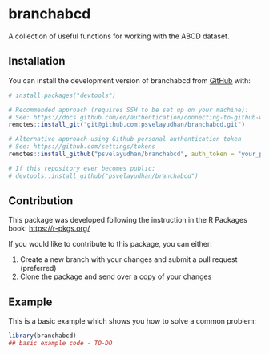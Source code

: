 
<!-- README.md is generated from README.Rmd. Please edit that file -->

# branchabcd

<!-- badges: start -->
<!-- badges: end -->

A collection of useful functions for working with the ABCD dataset.

## Installation

You can install the development version of branchabcd from
[GitHub](https://github.com/) with:

``` r
# install.packages("devtools")

# Recommended approach (requires SSH to be set up on your machine):
# See: https://docs.github.com/en/authentication/connecting-to-github-with-ssh/generating-a-new-ssh-key-and-adding-it-to-the-ssh-agent
remotes::install_git("git@github.com:psvelayudhan/branchabcd.git")

# Alternative approach using Github personal authentication token
# See: https://github.com/settings/tokens
remotes::install_github("psvelayudhan/branchabcd", auth_token = "your_pat_here")

# If this repository ever becomes public:
# devtools::install_github("psvelayudhan/branchabcd")
```

## Contribution

This package was developed following the instruction in the R Packages
book: <https://r-pkgs.org/>

If you would like to contribute to this package, you can either:

1.  Create a new branch with your changes and submit a pull request
    (preferred)
2.  Clone the package and send over a copy of your changes

## Example

This is a basic example which shows you how to solve a common problem:

``` r
library(branchabcd)
## basic example code - TO-DO
```
